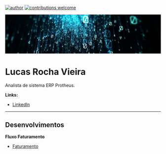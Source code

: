 [![author](https://img.shields.io/badge/author-lucas-red.svg)](https://www.linkedin.com/in/lucas-rocha-1904a3172/) [![contributions welcome](https://img.shields.io/badge/contributions-welcome-brightgreen.svg?style=flat)](https://github.com/lucas-source)

<p align="center">
  <img src="1634057844261.jfif" >
</p>
  
# Lucas Rocha Vieira

Analista de sistema ERP Protheus.

**Links:**
* [LinkedIn](https://www.linkedin.com/in/lucas-rocha-1904a3172/)

---
## Desenvolvimentos 

**Fluxo Faturamento** 
* [Faturamento](https://github.com/lucas-source/advpl/tree/main/Fluxo%20Faturamento)
